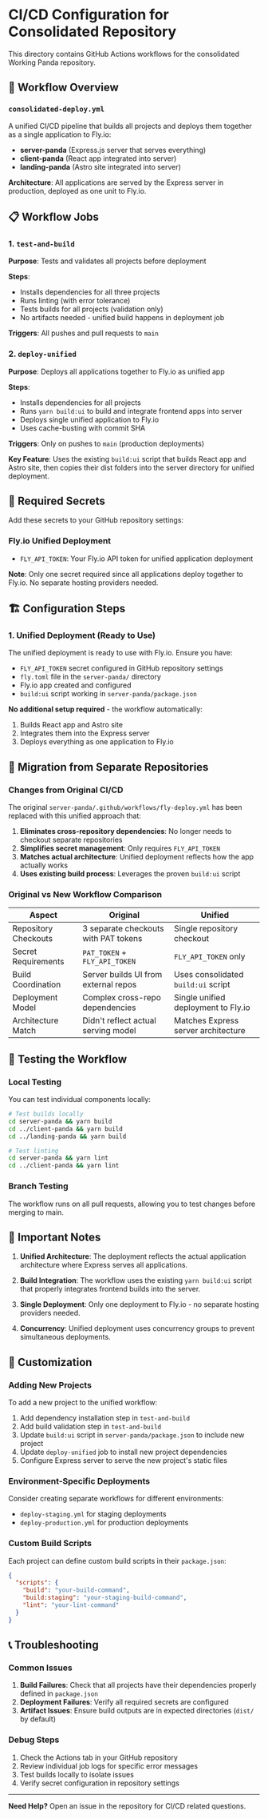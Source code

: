 # CI/CD Configuration for Consolidated Repository

This directory contains GitHub Actions workflows for the consolidated Working Panda repository.

## 🚀 Workflow Overview

### `consolidated-deploy.yml`

A unified CI/CD pipeline that builds all projects and deploys them together as a single application to Fly.io:

- **server-panda** (Express.js server that serves everything)
- **client-panda** (React app integrated into server)
- **landing-panda** (Astro site integrated into server)

**Architecture**: All applications are served by the Express server in production, deployed as one unit to Fly.io.

## 📋 Workflow Jobs

### 1. `test-and-build`
**Purpose**: Tests and validates all projects before deployment

**Steps**:
- Installs dependencies for all three projects
- Runs linting (with error tolerance)
- Tests builds for all projects (validation only)
- No artifacts needed - unified build happens in deployment job

**Triggers**: All pushes and pull requests to `main`

### 2. `deploy-unified`
**Purpose**: Deploys all applications together to Fly.io as unified app

**Steps**:
- Installs dependencies for all projects
- Runs `yarn build:ui` to build and integrate frontend apps into server
- Deploys single unified application to Fly.io
- Uses cache-busting with commit SHA

**Triggers**: Only on pushes to `main` (production deployments)

**Key Feature**: Uses the existing `build:ui` script that builds React app and Astro site, then copies their dist folders into the server directory for unified deployment.

## 🔧 Required Secrets

Add these secrets to your GitHub repository settings:

### Fly.io Unified Deployment
- `FLY_API_TOKEN`: Your Fly.io API token for unified application deployment

**Note**: Only one secret required since all applications deploy together to Fly.io. No separate hosting providers needed.

## 🏗️ Configuration Steps

### 1. Unified Deployment (Ready to Use)
The unified deployment is ready to use with Fly.io. Ensure you have:
- `FLY_API_TOKEN` secret configured in GitHub repository settings
- `fly.toml` file in the `server-panda/` directory
- Fly.io app created and configured
- `build:ui` script working in `server-panda/package.json`

**No additional setup required** - the workflow automatically:
1. Builds React app and Astro site
2. Integrates them into the Express server
3. Deploys everything as one application to Fly.io

## 🔄 Migration from Separate Repositories

### Changes from Original CI/CD
The original `server-panda/.github/workflows/fly-deploy.yml` has been replaced with this unified approach that:

1. **Eliminates cross-repository dependencies**: No longer needs to checkout separate repositories
2. **Simplifies secret management**: Only requires `FLY_API_TOKEN`
3. **Matches actual architecture**: Unified deployment reflects how the app actually works
4. **Uses existing build process**: Leverages the proven `build:ui` script

### Original vs New Workflow Comparison

| Aspect | Original | Unified |
|--------|----------|---------|
| Repository Checkouts | 3 separate checkouts with PAT tokens | Single repository checkout |
| Secret Requirements | `PAT_TOKEN` + `FLY_API_TOKEN` | `FLY_API_TOKEN` only |
| Build Coordination | Server builds UI from external repos | Uses consolidated `build:ui` script |
| Deployment Model | Complex cross-repo dependencies | Single unified deployment to Fly.io |
| Architecture Match | Didn't reflect actual serving model | Matches Express server architecture |

## 🧪 Testing the Workflow

### Local Testing
You can test individual components locally:

```bash
# Test builds locally
cd server-panda && yarn build
cd ../client-panda && yarn build
cd ../landing-panda && yarn build

# Test linting
cd server-panda && yarn lint
cd ../client-panda && yarn lint
```

### Branch Testing
The workflow runs on all pull requests, allowing you to test changes before merging to main.

## 🚨 Important Notes

1. **Unified Architecture**: The deployment reflects the actual application architecture where Express serves all applications.

2. **Build Integration**: The workflow uses the existing `yarn build:ui` script that properly integrates frontend builds into the server.

3. **Single Deployment**: Only one deployment to Fly.io - no separate hosting providers needed.

4. **Concurrency**: Unified deployment uses concurrency groups to prevent simultaneous deployments.

## 🔧 Customization

### Adding New Projects
To add a new project to the unified workflow:

1. Add dependency installation step in `test-and-build`
2. Add build validation step in `test-and-build`
3. Update `build:ui` script in `server-panda/package.json` to include new project
4. Update `deploy-unified` job to install new project dependencies
5. Configure Express server to serve the new project's static files

### Environment-Specific Deployments
Consider creating separate workflows for different environments:
- `deploy-staging.yml` for staging deployments
- `deploy-production.yml` for production deployments

### Custom Build Scripts
Each project can define custom build scripts in their `package.json`:
```json
{
  "scripts": {
    "build": "your-build-command",
    "build:staging": "your-staging-build-command",
    "lint": "your-lint-command"
  }
}
```

## 📞 Troubleshooting

### Common Issues

1. **Build Failures**: Check that all projects have their dependencies properly defined in `package.json`
2. **Deployment Failures**: Verify all required secrets are configured
3. **Artifact Issues**: Ensure build outputs are in expected directories (`dist/` by default)

### Debug Steps

1. Check the Actions tab in your GitHub repository
2. Review individual job logs for specific error messages
3. Test builds locally to isolate issues
4. Verify secret configuration in repository settings

---

**Need Help?** Open an issue in the repository for CI/CD related questions.